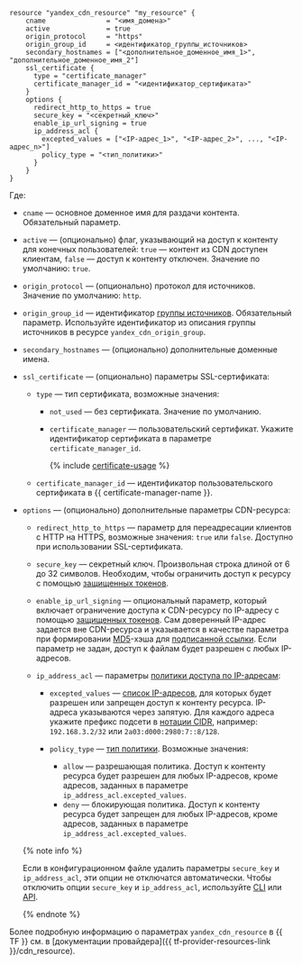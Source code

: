 ```hcl
resource "yandex_cdn_resource" "my_resource" {
    cname               = "<имя_домена>"
    active              = true
    origin_protocol     = "https"
    origin_group_id     = <идентификатор_группы_источников>
    secondary_hostnames = ["<дополнительное_доменное_имя_1>", "дополнительное_доменное_имя_2"]
    ssl_certificate {
      type = "certificate_manager"
      certificate_manager_id = "<идентификатор_сертификата>"
    }
    options {
      redirect_http_to_https = true
      secure_key = "<секретный_ключ>"
      enable_ip_url_signing = true
      ip_address_acl {
        excepted_values = ["<IP-адрес_1>", "<IP-адрес_2>", ..., "<IP-адрес_n>"]
        policy_type = "<тип_политики>"
      }
    }
}
```

Где:
* `cname` — основное доменное имя для раздачи контента. Обязательный параметр.
* `active` — (опционально) флаг, указывающий на доступ к контенту для конечных пользователей: `true` — контент из CDN доступен клиентам, `false` — доступ к контенту отключен. Значение по умолчанию: `true`.
* `origin_protocol` — (опционально) протокол для источников. Значение по умолчанию: `http`.
* `origin_group_id` — идентификатор [группы источников](../../cdn/concepts/origins.md). Обязательный параметр. Используйте идентификатор из описания группы источников в ресурсе `yandex_cdn_origin_group`.
* `secondary_hostnames` — (опционально) дополнительные доменные имена.
* `ssl_certificate` — (опционально) параметры SSL-сертификата:

    * `type` — тип сертификата, возможные значения:

        * `not_used` — без сертификата. Значение по умолчанию.
        * `certificate_manager` — пользовательский сертификат. Укажите идентификатор сертификата в параметре `certificate_manager_id`.

          {% include [certificate-usage](certificate-usage.md) %}

    * `certificate_manager_id` — идентификатор пользовательского сертификата в {{ certificate-manager-name }}.

* `options` — (опционально) дополнительные параметры CDN-ресурса:

    * `redirect_http_to_https` — параметр для переадресации клиентов с HTTP на HTTPS, возможные значения: `true` или `false`. Доступно при использовании SSL-сертификата.
    * `secure_key` — секретный ключ. Произвольная строка длиной от 6 до 32 символов. Необходим, чтобы ограничить доступ к ресурсу с помощью [защищенных токенов](../../cdn/concepts/secure-tokens.md).
    * `enable_ip_url_signing` — опциональный параметр, который включает ограничение доступа к CDN-ресурсу по IP-адресу с помощью [защищенных токенов](../../cdn/concepts/secure-tokens.md). Сам доверенный IP-адрес задается вне CDN-ресурса и указывается в качестве параметра при формировании [MD5](https://ru.wikipedia.org/wiki/MD5)-хэша для [подписанной ссылки](../../cdn/concepts/secure-tokens.md#protected-link). Если параметр не задан, доступ к файлам будет разрешен с любых IP-адресов.

    * `ip_address_acl` — параметры [политики доступа по IP-адресам](../../cdn/concepts/ip-address-acl.md):

        * `excepted_values` — [список IP-адресов](../../cdn/concepts/ip-address-acl.md#ip-list), для которых будет разрешен или запрещен доступ к контенту ресурса. IP-адреса указываются через запятую. Для каждого адреса укажите префикс подсети в [нотации CIDR](https://ru.wikipedia.org/wiki/Бесклассовая_адресация), например: `192.168.3.2/32` или `2a03:d000:2980:7::8/128`.
        * `policy_type` — [тип политики](../../cdn/concepts/ip-address-acl.md#policy-type). Возможные значения:

            * `allow` — разрешающая политика. Доступ к контенту ресурса будет разрешен для любых IP-адресов, кроме адресов, заданных в параметре `ip_address_acl.excepted_values`.
            * `deny` — блокирующая политика. Доступ к контенту ресурса будет запрещен для любых IP-адресов, кроме адресов, заданных в параметре `ip_address_acl.excepted_values`.

    {% note info %}

    Если в конфигурационном файле удалить параметры `secure_key` и `ip_address_acl`, эти опции не отключатся автоматически. Чтобы отключить опции `secure_key` и `ip_address_acl`, используйте [CLI](../../cli/quickstart.md) или [API](../../api-design-guide/concepts/general.md).

    {% endnote %}

Более подробную информацию о параметрах `yandex_cdn_resource` в {{ TF }} см. в [документации провайдера]({{ tf-provider-resources-link }}/cdn_resource).